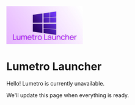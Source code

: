<img src='/github/banner.jpg' width='200' alt="Lumetro">

# Lumetro Launcher

Hello! Lumetro is currently unavailable. 

We'll update this page when everything is ready.
